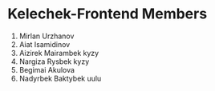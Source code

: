# Kelechek-Frontend Members
1. Mirlan Urzhanov
2. Aiat Isamidinov
3. Aizirek Mairambek kyzy
4. Nargiza Rysbek kyzy
5. Begimai Akulova
6. Nadyrbek Baktybek uulu


